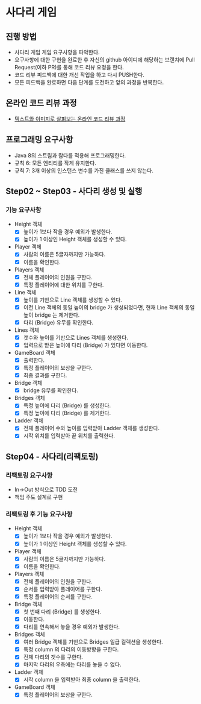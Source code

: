 # 사다리 게임
## 진행 방법
* 사다리 게임 게임 요구사항을 파악한다.
* 요구사항에 대한 구현을 완료한 후 자신의 github 아이디에 해당하는 브랜치에 Pull Request(이하 PR)를 통해 코드 리뷰 요청을 한다.
* 코드 리뷰 피드백에 대한 개선 작업을 하고 다시 PUSH한다.
* 모든 피드백을 완료하면 다음 단계를 도전하고 앞의 과정을 반복한다.

## 온라인 코드 리뷰 과정
* [텍스트와 이미지로 살펴보는 온라인 코드 리뷰 과정](https://github.com/nextstep-step/nextstep-docs/tree/master/codereview)

## 프로그래밍 요구사항
- Java 8의 스트림과 람다를 적용해 프로그래밍한다. 
- 규칙 6: 모든 엔티티를 작게 유지한다.
- 규칙 7: 3개 이상의 인스턴스 변수를 가진 클래스를 쓰지 않는다.

## Step02 ~ Step03 - 사다리 생성 및 실행 
### 기능 요구사항 
- Height 객체 
  - [x] 높이가 1보다 작을 경우 예외가 발생한다.
  - [x] 높이가 1 이상인 Height 객체를 생성할 수 있다.
- Player 객체 
  - [x] 사람의 이름은 5글자까지만 가능하다.
  - [x] 이름을 확인한다.
- Players 객체 
  - [x] 전체 플레이어의 인원을 구한다.
  - [x] 특정 플레이어에 대한 위치를 구한다.
- Line 객체 
  - [x] 높이를 기반으로 Line 객체를 생성할 수 있다.
  - [x] 이전 Line 객체의 동일 높이의 bridge 가 생성되었다면, 현재 Line 객체의 동일 높이 bridge 는 제거한다.
  - [x] 다리 (Bridge) 유무를 확인한다.
- Lines 객체 
  - [x] 갯수와 높이를 기반으로 Lines 객체를 생성한다.
  - [x] 입력으로 받은 높이에 다리 (Bridge) 가 있다면 이동한다.
- GameBoard 객체 
  - [x] 출력한다. 
  - [x] 특정 플레이어의 보상을 구한다.
  - [x] 최종 결과를 구한다.
- Bridge 객체 
  - [x] bridge 유무를 확인한다.
- Bridges 객체 
  - [x] 특정 높이에 다리 (Bridge) 를 생성한다.
  - [x] 특정 높이에 다리 (Bridge) 를 제거한다.
- Ladder 객체 
  - [x] 전체 플레이어 수와 높이를 입력받아 Ladder 객체를 생성한다.
  - [x] 시작 위치를 입력받아 끝 위치를 출력한다.

## Step04 - 사다리(리팩토링)
### 리팩토링 요구사항 
- In->Out 방식으로 TDD 도전 
- 책임 주도 설계로 구현 

### 리팩토링 후 기능 요구사항 
- Height 객체
  - [x] 높이가 1보다 작을 경우 예외가 발생한다.
  - [x] 높이가 1 이상인 Height 객체를 생성할 수 있다.
- Player 객체 
  - [x] 사람의 이름은 5글자까지만 가능하다.
  - [x] 이름을 확인한다.
- Players 객체
  - [x] 전체 플레이어의 인원을 구한다.
  - [x] 순서를 입력받아 플레이어를 구한다.
  - [x] 특정 플레이어의 순서를 구한다.
- Bridge 객체
  - [x] 첫 번째 다리 (Bridge) 를 생성한다.
  - [x] 이동한다. 
  - [x] 다리를 연속해서 놓을 경우 예외가 발생한다.
- Bridges 객체
  - [x] 여러 Bridge 객체를 기반으로 Bridges 일급 컬렉션을 생성한다.
  - [x] 특정 column 의 다리의 이동방향을 구한다.
  - [x] 전체 다리의 갯수를 구한다.
  - [x] 마지막 다리의 우측에는 다리를 놓을 수 없다.
- Ladder 객체
  - [x] 시작 column 을 입력받아 최종 column 을 출력한다.
- GameBoard 객체 
  - [x] 특정 플레이어의 보상을 구한다.